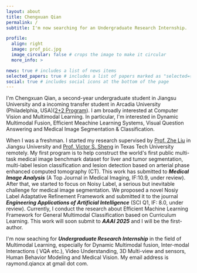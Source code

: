 ```yaml
---
layout: about
title: Chengxuan Qian
permalink: /
subtitle: I'm now searching for an Undergraduate Research Internship.

profile:
  align: right
  image: prof_pic.jpg
  image_circular: false # crops the image to make it circular
  more_info: >

news: true # includes a list of news items
selected_papers: true # includes a list of papers marked as "selected={true}"
social: true # includes social icons at the bottom of the page
---
```


I'm Chengxuan Qian, a second-year undergraduate student in Jiangsu University and a incoming transfer student in Arcadia University (Philadelphia, USA)([2+2 Program](https://www.arcadia.edu/news/arcadia-and-jiangsu-university-celebrate-10-years-of-collaboration/)). I am broadly interested at Computer Vision and Multimodal Learning. In particular, I'm interested in Dynamic Multimodal Fusion, Efficient Meachine Learning Systems, Visual Question Answering and Medical Image Segmentation & Classification.

When I was a freshman. I started my research supervised by [Prof. Zhe Liu](https://www.researchgate.net/profile/Zhe-Liu-28) in Jiangsu University and [Prof. Victor S. Sheng](https://scholar.google.com/citations?user=0epc43IAAAAJ&hl=zh-CN) in Texas Tech University remotely. My first program is to help construct the world's first public multi-task medical image benchmark dataset for liver and tumor segmentation, multi-label lesion classification and lesion detection based on arterial phase enhanced computed tomography (CT). This work has submitted to ***Medical Image Analysis*** (A Top Journal in Medical Imaging, IF:10.9, under review). After that, we started to focus on Noisy Label, a serious but inevitable challenge for medical image segmentation. We proposed a novel Nosiy Label Adaptative Refinement Framework and submitted it to the journal ***Engineering Applications of Artificial Intelligence*** (SCI Q1, IF: 8.0, under review). Currently, I conduct the research about Efficient Machine Learning Framework for General Multimodal Classification based on Curriculum Learning. This work will soon submit to ***AAAI 2025*** and I will be the first-author.

I'm now seaching for ***Undergraduate Research Internship*** in the field of Multimodal Learning, especially for Dynamic Multimodal fusion, Inter-modal Interactions ( VQA etc.), Video Understanding, 3D Multi-view and sensors, Human Behavior Modeling and Medical Vision. My email address is raymond.qiancx at gmail dot com.
